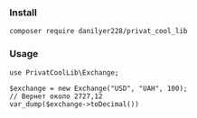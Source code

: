 ### Install
```
composer require danilyer228/privat_cool_lib
```
### Usage
```
use PrivatCoolLib\Exchange;

$exchange = new Exchange("USD", "UAH", 100);
// Вернет около 2727,12
var_dump($exchange->toDecimal())
```